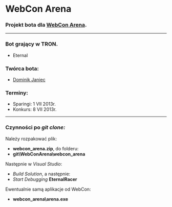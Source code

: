 # WebCon Arena

### Projekt bota dla [WebCon Arena](http://www.webcon.pl/arena).

--------------------


### Bot grający w TRON.
* Eternal

### Twórca bota:
* [Dominik Janiec](mailto:dominikjaniec@gmail.com?subject=WebConArena)

### Terminy:
* Sparingi: 1 VII 2013r.
* Konkurs: 8 VII 2013r.

--------------------

### Czynności po *git clone:*

Należy rozpakować plik:
* **webcon\_arena.zip**, do folderu:
* **git\WebConArena\webcon\_arena**


Następnie w *Visual Studio*:
* *Build Solution*, a następnie:
* *Start Debugging* **EternalRacer**


Ewentualnie samą aplikacje od WebCon:
* **webcon\_arena\arena.exe**
